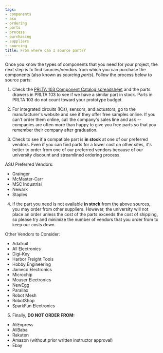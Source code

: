 ```yaml
---
tags:
- components
- asu
- ordering
- parts
- process
- purchasing
- suppliers
- sourcing
title: From where can I source parts?
---
```


Once you know the types of components that you need for your project, the next step is to find sources/vendors from which you can purchase the components (also known as *sourcing parts*). Follow the process below to source parts:

1.  Check the [PRLTA 103 Component Catalog spreadsheet](https://docs.google.com/spreadsheets/d/1Zs7IGH23BTm1TYUMbUMgAajpoCHKaj_jCZakPANoYIU/edit?usp=sharing) and the parts drawers in PRLTA 103 to see if we have a similar part in stock. Parts in PRLTA 103 do not count toward your prototype budget.

2.  For integrated circuits (ICs), sensors, and actuators, go to the manufacturer's website and see if they offer free samples online. If you can't order them online, call the company's sales line and ask -- companies are often more than happy to give you free parts so that you remember their company after graduation.

3.  Check to see if a compatible part is **in stock** at one of our preferred vendors. Even if you can find parts for a lower cost on other sites, it's better to order from one of our preferred vendors because of our university discount and streamlined ordering process.

ASU Preferred Vendors:

-   Grainger
-   McMaster-Carr
-   MSC Industrial
-   Newark
-   Staples

4.  If the part you need is not available **in stock** from the above sources, you may order from other suppliers. However, the university will not place an order unless the cost of the parts exceeds the cost of shipping, so please try and minimize the number of vendors that you order from to keep our costs down.

Other Vendors to Consider:

-   Adafruit
-   All Electronics
-   Digi-Key
-   Harbor Freight Tools
-   Hobby Engineering
-   Jameco Electronics
-   Microchip
-   Mouser Electronics
-   NewEgg
-   Parallax
-   Robot Mesh
-   RobotShop
-   SparkFun Electronics

5.  Finally, **DO NOT ORDER FROM:**

-   AliExpress
-   AliBaba
-   Rakuten
-   Amazon (without prior written instructor approval)
-   Ebay